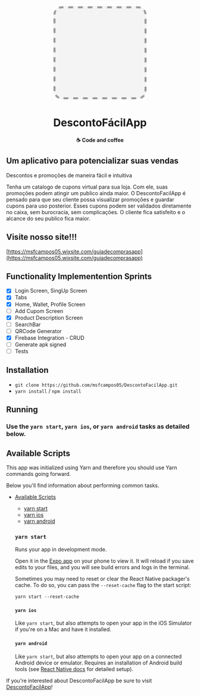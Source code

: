 <h1 align="center">
    <img alt="DescontoFacilApp" title="#delicinha" src="assets/icon.png" width="250px" />
</h1>

<h1 align="center">
  DescontoFácilApp
</h1>

<h4 align="center">
  ☕ Code and coffee
</h4>

## Um aplicativo para potencializar suas vendas

Descontos e promoções de maneira fácil e intuitiva

Tenha um catalogo de cupons virtual para sua loja. Com ele, suas promoções podem atingir um publico ainda maior. O DescontoFacilApp é pensado para que seu cliente possa visualizar promoções e guardar cupons para uso posterior. Esses cupons podem ser validados diretamente no caixa, sem burocracia, sem complicações. O cliente fica satisfeito e o alcance do seu publico fica maior. 

## Visite nosso site!!!
[https://msfcampos05.wixsite.com/guiadecomprasapp](https://msfcampos05.wixsite.com/guiadecomprasapp)

## Functionality Implementention Sprints

- [x] Login Screen, SingUp Screen
- [x] Tabs
- [x] Home, Wallet, Profile Screen
- [ ] Add Cupom Screen
- [x] Product Description Screen
- [ ] SearchBar
- [ ] QRCode Generator
- [x] Firebase Integration - CRUD
- [ ] Generate apk signed
- [ ] Tests
## Installation

- `git clone https://github.com/msfcampos05/DescontoFacilApp.git`
- `yarn install` / `npm install`

## Running

### Use the `yarn start`, `yarn ios`, or `yarn android` tasks as detailed below.

  ## Available Scripts

  This app was initialized using Yarn and therefore you should use Yarn commands going forward.

Below you'll find information about performing common tasks.

* [Available Scripts](#available-scripts)
  * [yarn start](#npm-start)
  * [yarn ios](#npm-run-ios)
  * [yarn android](#npm-run-android)

  ### `yarn start`

  Runs your app in development mode.

  Open it in the [Expo app](https://expo.io) on your phone to view it. It will reload if you save edits to your files, and you will see build errors and logs in the terminal.

  Sometimes you may need to reset or clear the React Native packager's cache. To do so, you can pass the `--reset-cache` flag to the start script:

  ```
  yarn start --reset-cache
  ```

  #### `yarn ios`

  Like `yarn start`, but also attempts to open your app in the iOS Simulator if you're on a Mac and have it installed.

  #### `yarn android`

  Like `yarn start`, but also attempts to open your app on a connected Android device or emulator. Requires an installation of Android build tools (see [React Native docs](https://facebook.github.io/react-native/docs/getting-started.html) for detailed setup).


If you're interested about DescontoFacilApp be sure to visit [DescontoFacilApp](https://msfcampos05.wixsite.com/guiadecomprasapp)!


